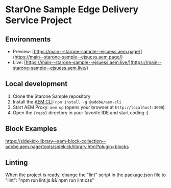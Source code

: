 # StarOne Sample Edge Delivery Service Project


## Environments
- Preview: [https://main--starone-sample--ejsuess.aem.page/](https://main--starone-sample--ejsuess.aem.page/)
- Live: [https://main--starone-sample--ejsuess.aem.live/](https://main--starone-sample--ejsuess.aem.live/)

## Local development

1. Clone the Starone Sample repository
1. Install the [AEM CLI](https://github.com/adobe/helix-cli): `npm install -g @adobe/aem-cli`
1. Start AEM Proxy: `aem up` (opens your browser at `http://localhost:3000`)
1. Open the `{repo}` directory in your favorite IDE and start coding :)

## Block Examples

https://sidekick-library--aem-block-collection--adobe.aem.page/tools/sidekick/library.html?plugin=blocks

## Linting

When the project is ready, change the "lint" script in the package.json file to "lint": "npm run lint:js && npm run lint:css"